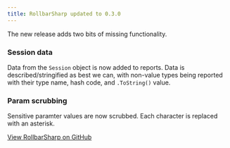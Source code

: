 ```yaml
---
title: RollbarSharp updated to 0.3.0
---
```


The new release adds two bits of missing functionality.

### Session data

Data from the `Session` object is now added to reports. Data is described/stringified as best we can, with non-value types being reported with their type name, hash code, and `.ToString()` value.

### Param scrubbing

Sensitive paramter values are now scrubbed. Each character is replaced with an asterisk.


[View RollbarSharp on GitHub](https://github.com/mroach/rollbarsharp)
